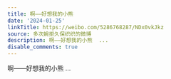 ```yaml
---
title: 啊——好想我的小熊
date: '2024-01-25'
linkTitle: https://weibo.com/5286768287/NDx0vkJkz
source: 多次婉拒久保织织的微博
description: 啊——好想我的小熊  ...
disable_comments: true
---
```

啊——好想我的小熊  ...